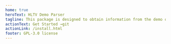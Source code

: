 ```yaml
---
home: true
heroText: HLTV Demo Parser
tagline: This package is designed to obtain information from the demo of the servers or games on the GoldSrc engine (Half-Life 1, Counter-Strike 1.6, Team Fortress Classic, Day of Defeat, etc...)
actionText: Get Started →git
actionLink: /install.html
footer: GPL-3.0 license
---
```

